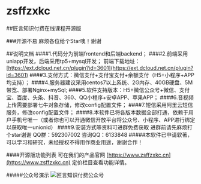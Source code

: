 
# zsffzxkc
##匠言知识付费在线课程开源版

###开源不易 麻烦各位给个Star噢！谢谢

##说明文档
####1.代码分为前端frontend和后端backend；
####2.前端采用uniapp开发，后端采用tp5+mysql开发；
前端下载地址：[https://ext.dcloud.net.cn/plugin?id=3601](https://ext.dcloud.net.cn/plugin?id=3601)
####3.支付方式：微信支付+支付宝支付+余额支付（H5+小程序+APP均支持）；
####4.服务器建议采用centos7以上系统、2G内存、40GB硬盘、5M带宽、部署Nginx+mySql;
####5.软件支持版本：H5+微信公众号+微信、支付宝、百度、头条、抖音、360、QQ小程序+安卓APP、苹果APP；
####6.音视频上传需要部署七牛对象存储，修改config配置文件；
####7.短信采用阿里云短信服务，修改config配置文件；
####8.本软件已将各版本数据全部打通，依赖于用户手机号唯一（或者你也可以开通微信开放平台将公众号、小程序、APP进行绑定以获取唯一unionid）
####9.安装方式等资料可进群免费获取 进群前请先麻烦打个star谢谢 QQ群：592307002 咨询QQ：6133848
#####本软件已申请软著，可以学习和研究，未经授权不得用作商业用途，谢谢合作！

####开源版功能列表 可在我们的产品官网 [https://www.zsffzxkc.cn](https://www.zsffzxkc.cn) 定价栏目查看功能详情。

#####公众号演示
![匠言知识付费公众号](https://images.gitee.com/uploads/images/2020/1204/133646_fc59ad81_5692029.jpeg "qrcode_for_gh_5dd362b7fa9b_258 (1).jpg")

